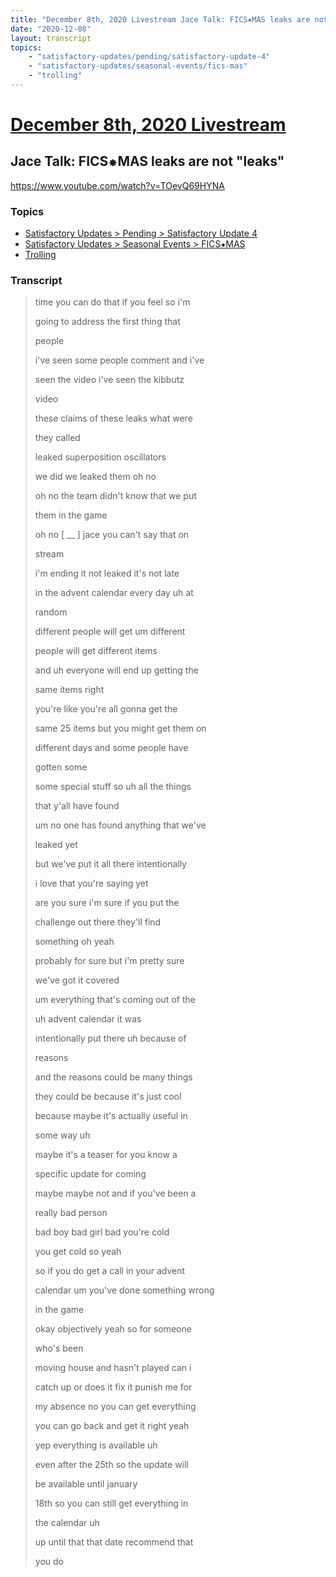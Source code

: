 ```yaml
---
title: "December 8th, 2020 Livestream Jace Talk: FICS⁕MAS leaks are not \"leaks\""
date: "2020-12-08"
layout: transcript
topics:
    - "satisfactory-updates/pending/satisfactory-update-4"
    - "satisfactory-updates/seasonal-events/fics-mas"
    - "trolling"
---
```

# [December 8th, 2020 Livestream](../2020-12-08.md)
## Jace Talk: FICS⁕MAS leaks are not "leaks"
https://www.youtube.com/watch?v=TOevQ69HYNA

### Topics
* [Satisfactory Updates > Pending > Satisfactory Update 4](../topics/satisfactory-updates/pending/satisfactory-update-4.md)
* [Satisfactory Updates > Seasonal Events > FICS⁕MAS](../topics/satisfactory-updates/seasonal-events/fics-mas.md)
* [Trolling](../topics/trolling.md)

### Transcript

> time you can do that if you feel so i'm
>
> going to address the first thing that
>
> people
>
> i've seen some people comment and i've
>
> seen the video i've seen the kibbutz
>
> video
>
> these claims of these leaks what were
>
> they called
>
> leaked superposition oscillators
>
> we did we leaked them oh no
>
> oh no the team didn't know that we put
>
> them in the game
>
> oh no [ __ ] jace you can't say that on
>
> stream
>
> i'm ending it not leaked it's not late
>
> in the advent calendar every day uh at
>
> random
>
> different people will get um different
>
> people will get different items
>
> and uh everyone will end up getting the
>
> same items right
>
> you're like you're all gonna get the
>
> same 25 items but you might get them on
>
> different days and some people have
>
> gotten some
>
> some special stuff so uh all the things
>
> that y'all have found
>
> um no one has found anything that we've
>
> leaked yet
>
> but we've put it all there intentionally
>
> i love that you're saying yet
>
> are you sure i'm sure if you put the
>
> challenge out there they'll find
>
> something oh yeah
>
> probably for sure but i'm pretty sure
>
> we've got it covered
>
> um everything that's coming out of the
>
> uh advent calendar it was
>
> intentionally put there uh because of
>
> reasons
>
> and the reasons could be many things
>
> they could be because it's just cool
>
> because maybe it's actually useful in
>
> some way uh
>
> maybe it's a teaser for you know a
>
> specific update for coming
>
> maybe maybe not and if you've been a
>
> really bad person
>
> bad boy bad girl bad you're cold
>
> you get cold so yeah
>
> so if you do get a call in your advent
>
> calendar um you've done something wrong
>
> in the game
>
> okay objectively yeah so for someone
>
> who's been
>
> moving house and hasn't played can i
>
> catch up or does it fix it punish me for
>
> my absence no you can get everything
>
> you can go back and get it right yeah
>
> yep everything is available uh
>
> even after the 25th so the update will
>
> be available until january
>
> 18th so you can still get everything in
>
> the calendar uh
>
> up until that that date recommend that
>
> you do
